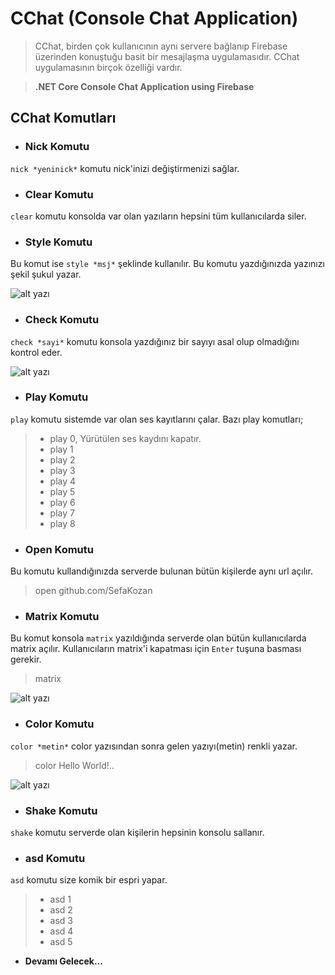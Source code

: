 # CChat (Console Chat Application)
> CChat, birden çok kullanıcının aynı servere bağlanıp Firebase üzerinden konuştuğu basit bir mesajlaşma uygulamasıdır. CChat uygulamasının birçok özelliği vardır.

> **.NET Core Console Chat Application using Firebase**
## CChat Komutları

- ### Nick Komutu
`nick *yeninick*` komutu nick'inizi değiştirmenizi sağlar.

        

- ### Clear Komutu
`clear` komutu konsolda var olan yazıların hepsini tüm kullanıcılarda siler.

           
 
- ### Style Komutu
Bu komut ise `style *msj*` şeklinde kullanılır. Bu komutu yazdığınızda yazınızı şekil şukul yazar.


![alt yazı][resim]
  

[resim]: https://i.hizliresim.com/492WQ0.png
          

- ### Check Komutu
`check *sayi*` komutu konsola yazdığınız bir sayıyı asal olup olmadığını kontrol eder.

![alt yazı][fotograf]


[fotograf]: https://i.hizliresim.com/gbzvR2.png    

- ### Play Komutu
`play` komutu sistemde var olan ses kayıtlarını çalar. Bazı play komutları;
> - play 0, Yürütülen ses kaydını kapatır.
> - play 1
> - play 2
> - play 3
> - play 4
> - play 5
> - play 6
> - play 7
> - play 8


- ### Open Komutu
Bu komutu kullandığınızda serverde bulunan bütün kişilerde aynı url açılır.
> open github.com/SefaKozan

- ### Matrix Komutu
Bu komut konsola `matrix` yazıldığında serverde olan bütün kullanıcılarda matrix açılır. Kullanıcıların matrix'i kapatması için `Enter` tuşuna basması gerekir.
> matrix

![alt yazı][resim2]
  

[resim2]: https://i.hizliresim.com/nyV9ag.png


- ### Color Komutu
`color *metin*` color yazısından sonra gelen yazıyı(metin) renkli yazar.
> color Hello World!..
> 
![alt yazı][resim3]

[resim3]: https://i.hizliresim.com/zyvO1D.png

- ### Shake Komutu
 `shake` komutu serverde olan kişilerin hepsinin konsolu sallanır.

- ### asd Komutu
`asd` komutu size komik bir espri yapar.
> - asd 1
> - asd 2
> - asd 3
> - asd 4
> - asd 5


* **Devamı Gelecek...**


